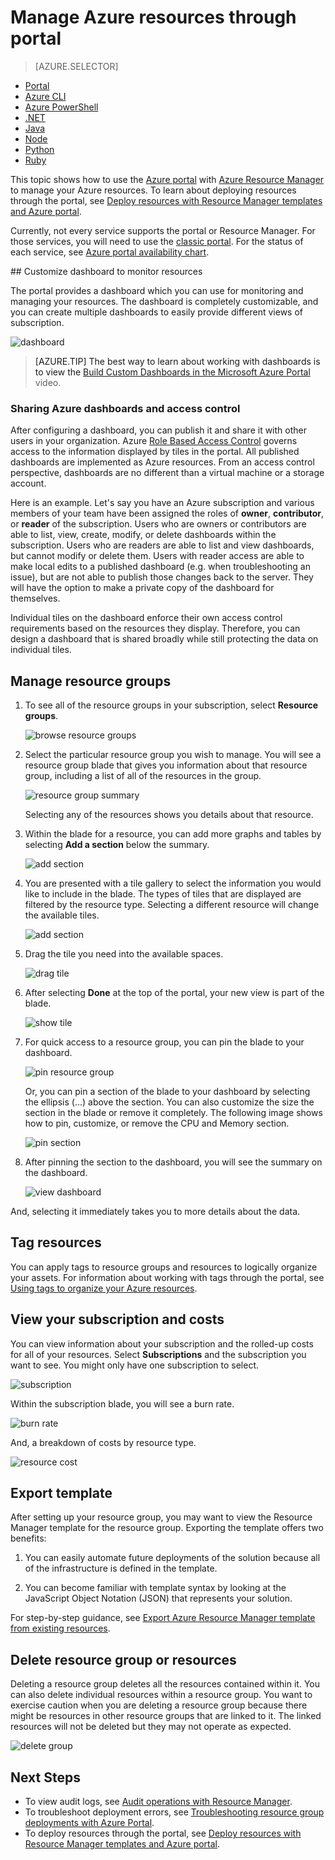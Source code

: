 <properties 
	pageTitle="Use Azure portal to manage Azure resources | Microsoft Azure" 
	description="Use Azure portal and Azure Resource Manage to manage your resources. Shows how to work with dashboards and tiles to monitor resources." 
	services="azure-resource-manager,azure-portal" 
	documentationCenter="" 
	authors="tfitzmac" 
	manager="timlt" 
	editor="tysonn"/>

<tags 
	ms.service="azure-resource-manager" 
	ms.workload="multiple" 
	ms.tgt_pltfrm="na" 
	ms.devlang="na" 
	ms.topic="article" 
	ms.date="06/10/2016" 
	ms.author="tomfitz"/>


# Manage Azure resources through portal

> [AZURE.SELECTOR]
- [Portal](azure-portal/resource-group-portal.md) 
- [Azure CLI](xplat-cli-azure-resource-manager.md)
- [Azure PowerShell](powershell-azure-resource-manager.md)
- [.NET](https://azure.microsoft.com/documentation/samples/resource-manager-dotnet-resources-and-groups/)
- [Java](https://azure.microsoft.com/documentation/samples/resources-java-manage-resource-group/)
- [Node](https://azure.microsoft.com/documentation/samples/resource-manager-node-resources-and-groups/)
- [Python](https://azure.microsoft.com/documentation/samples/resource-manager-python-resources-and-groups/)
- [Ruby](https://azure.microsoft.com/documentation/samples/resource-manager-ruby-resources-and-groups/)

This topic shows how to use the [Azure portal](https://portal.azure.com) with [Azure Resource Manager](../resource-group-overview.md) to manage your Azure resources. To learn about deploying resources through the portal, see [Deploy resources with Resource Manager templates and Azure portal](../resource-group-template-deploy-portal.md).

Currently, not every service supports the portal or Resource Manager. For those services, you will need to use the [classic portal](https://manage.windowsazure.com). For the status of each service, see [Azure portal availability chart](https://azure.microsoft.com/features/azure-portal/availability/).

<a id="access-control-for-azure-dashboards" />
## Customize dashboard to monitor resources

The portal provides a dashboard which you can use for monitoring and managing your resources. The dashboard is completely customizable, and you can create multiple dashboards to easily provide different views of subscription.

![dashboard](./media/resource-group-portal/dashboard.png)

> [AZURE.TIP] The best way to learn about working with dashboards is to view the [Build Custom Dashboards in the Microsoft Azure Portal](https://channel9.msdn.com/Blogs/trevor-cloud/azure-portal-dashboards) video.

### Sharing Azure dashboards and access control
After configuring a dashboard, you can publish it and share it with other users in your organization. Azure [Role Based Access Control](../active-directory/role-based-access-control-configure.md) governs access to the information displayed by tiles in the portal. All published dashboards are implemented as Azure resources.  From an access control perspective, dashboards are no different than a virtual machine or a storage account.

Here is an example.  Let's say you have an Azure subscription and various members of your team have been assigned the roles of **owner**, **contributor**, or **reader** of the subscription.  Users who are owners or contributors are able to list, view, create, modify, or delete dashboards within the subscription.  Users who are readers are able to list and view dashboards, but cannot modify or delete them.  Users with reader access are able to make local edits to a published dashboard (e.g. when troubleshooting an issue), but are not able to publish those changes back to the server.  They will have the option to make a private copy of the dashboard for themselves.

Individual tiles on the dashboard enforce their own access control requirements based on the resources they display.  Therefore, you can design a dashboard that is shared broadly while still protecting the data on individual tiles.

## Manage resource groups

1. To see all of the resource groups in your subscription, select **Resource groups**.

    ![browse resource groups](./media/resource-group-portal/browse-groups.png)

2. Select the particular resource group you wish to manage. You will see a resource group blade that gives you information about that resource group, including a list of all of the resources in the group.

    ![resource group summary](./media/resource-group-portal/group-summary.png)

    Selecting any of the resources shows you details about that resource.

3. Within the blade for a resource, you can add more graphs and tables by selecting **Add a section** below the summary.

    ![add section](./media/resource-group-portal/add-section.png)

4. You are presented with a tile gallery to select the information you would like to include in the blade. The types of tiles that are displayed are filtered by the resource type. Selecting a different resource will change the available tiles.

    ![add section](./media/resource-group-portal/tile-gallery.png)

5. Drag the tile you need into the available spaces.

    ![drag tile](./media/resource-group-portal/drag-tile.png)

6. After selecting **Done** at the top of the portal, your new view is part of the blade.

    ![show tile](./media/resource-group-portal/show-lens.png)

7. For quick access to a resource group, you can pin the blade to your dashboard.

    ![pin resource group](./media/resource-group-portal/pin-group.png)

    Or, you can pin a section of the blade to your dashboard by selecting the ellipsis (...) above the section. You can also customize the size the section in the blade or remove it completely. The following image shows how to pin, customize, or remove the CPU and Memory section.

    ![pin section](./media/resource-group-portal/pin-cpu-section.png)

8. After pinning the section to the dashboard, you will see the summary on the dashboard.

    ![view dashboard](./media/resource-group-portal/view-startboard.png)

And, selecting it immediately takes you to more details about the data.

## Tag resources

You can apply tags to resource groups and resources to logically organize your assets. For information about working with tags through the portal, see [Using tags to organize your Azure resources](../resource-group-using-tags.md).

## View your subscription and costs

You can view information about your subscription and the rolled-up costs for all of your resources. Select **Subscriptions** and the subscription you want to see. You might only have one subscription to select.

![subscription](./media/resource-group-portal/select-subscription.png)

Within the subscription blade, you will see a burn rate.

![burn rate](./media/resource-group-portal/burn-rate.png)

And, a breakdown of costs by resource type.

![resource cost](./media/resource-group-portal/cost-by-resource.png)

## Export template

After setting up your resource group, you may want to view the Resource Manager template for the resource group. Exporting the template offers two benefits:

1. You can easily automate future deployments of the solution because all of the infrastructure is defined in the template.

2. You can become familiar with template syntax by looking at the JavaScript Object Notation (JSON) that represents your solution.

For step-by-step guidance, see [Export Azure Resource Manager template from existing resources](../resource-manager-export-template.md).

## Delete resource group or resources

Deleting a resource group deletes all the resources contained within it. You can also delete individual resources within a resource group. You want to exercise caution when you are deleting a resource group because there might be resources in other resource groups that are linked to it. The linked resources will not be deleted but they may not operate as expected.

![delete group](./media/resource-group-portal/delete-group.png)


## Next Steps

- To view audit logs, see [Audit operations with Resource Manager](../resource-group-audit.md).
- To troubleshoot deployment errors, see [Troubleshooting resource group deployments with Azure Portal](../resource-manager-troubleshoot-deployments-portal.md).
- To deploy resources through the portal, see [Deploy resources with Resource Manager templates and Azure portal](../resource-group-template-deploy-portal.md).






